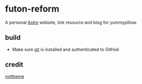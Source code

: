 # futon-reform
A personal [Astro](https://astro.build) website, link resource and blog for yummypillow.

## build

- Make sure [git](https://git-scm.com/downloads) is installed and authenticated to GitHub

## credit
[nottheme](https://github.com/NotNite/nottheme)
